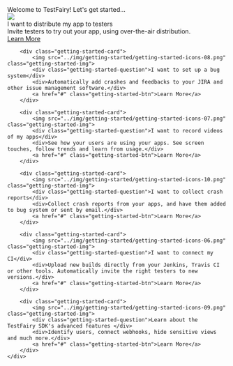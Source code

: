 <script src="https://ajax.googleapis.com/ajax/libs/webfont/1.4.7/webfont.js" type="text/javascript"></script>
<script type="text/javascript">WebFont.load({  google: {    families: ["Inconsolata:400,700","Lato:100,100italic,300,300italic,400,400italic,700,700italic,900,900italic","Roboto:100,100italic,300,300italic,regular,italic,500,500italic,700,700italic,900","Playfair Display:regular,italic","Roboto Slab:regular,700"]  }});</script>

<div class="getting-started-container">
	<div class="getting-started-card-container w-clearfix">
		<div class="getting-started-title">Welcome to TestFairy! Let's get started...</div>
		<div class="getting-started-card">
			<img src="../img/getting-started/2-fold-icons-01-05.png" class="getting-started-img">
			<div class="getting-started-question">I want to distribute my app to testers</div>
			<div>Invite testers to try out your app, using over-the-air distribution.</div>
			<a href="#" class="getting-started-btn">Learn More</a>
		</div>

		<div class="getting-started-card">
			<img src="../img/getting-started/getting-started-icons-08.png" class="getting-started-img">
			<div class="getting-started-question">I want to set up a bug system</div>
			<div>Automatically add crashes and feedbacks to your JIRA and other issue management software.</div>
			<a href="#" class="getting-started-btn">Learn More</a>
		</div>

		<div class="getting-started-card">
			<img src="../img/getting-started/getting-started-icons-07.png" class="getting-started-img">
			<div class="getting-started-question">I want to record videos of my apps</div>
			<div>See how your users are using your apps. See screen touches, follow trends and learn from usage.</div>
			<a href="#" class="getting-started-btn">Learn More</a>
		</div>

		<div class="getting-started-card">
			<img src="../img/getting-started/getting-started-icons-10.png" class="getting-started-img">
			<div class="getting-started-question">I want to collect crash reports</div>
			<div>Collect crash reports from your apps, and have them added to bug system or sent by email.</div>
			<a href="#" class="getting-started-btn">Learn More</a>
		</div>

		<div class="getting-started-card">
			<img src="../img/getting-started/getting-started-icons-06.png" class="getting-started-img">
			<div class="getting-started-question">I want to connect my CI</div>
			<div>Upload new builds directly from your Jenkins, Travis CI or other tools. Automatically invite the right testers to new versions.</div>
			<a href="#" class="getting-started-btn">Learn More</a>
		</div>

		<div class="getting-started-card">
			<img src="../img/getting-started/getting-started-icons-09.png" class="getting-started-img">
			<div class="getting-started-question">Learn about the TestFairy SDK's advanced features </div>
			<div>Identify users, connect webhooks, hide sensitive views and much more.</div>
			<a href="#" class="getting-started-btn">Learn More</a>
		</div>
	</div>
</div>

<style>.page-header, .suggest-edit-container, .was-doc-helpful {display: none !important;}</style>
